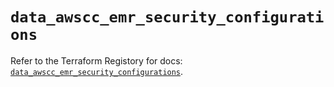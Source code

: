 # `data_awscc_emr_security_configurations`

Refer to the Terraform Registory for docs: [`data_awscc_emr_security_configurations`](https://registry.terraform.io/providers/hashicorp/awscc/0.70.0/docs/data-sources/emr_security_configurations).
